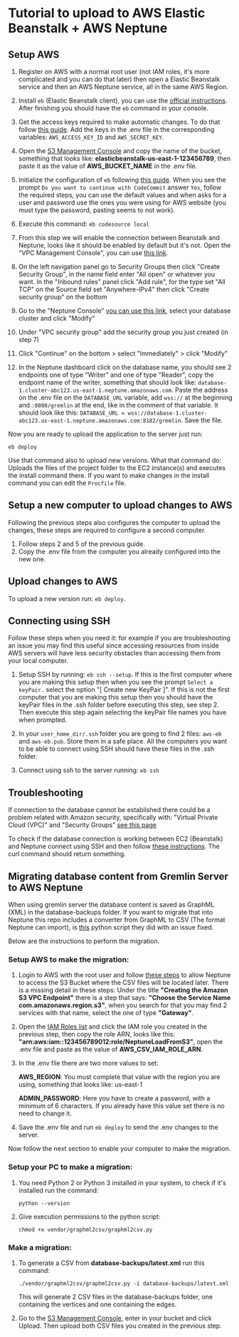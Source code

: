 # Tutorial to upload to AWS Elastic Beanstalk + AWS Neptune

## Setup AWS

1. Register on AWS with a normal root user (not IAM roles, it's more complicated and you can do that later) then open a Elastic Beanstalk service and then an AWS Neptune service, all in the same AWS Region.

2. Install `eb` (Elastic Beanstalk client), you can use the [official instructions](https://docs.aws.amazon.com/elasticbeanstalk/latest/dg/eb-cli3-install.html). After finishing you should have the `eb` command in your console.

3. Get the access keys required to make automatic changes. To do that follow [this guide](https://docs.aws.amazon.com/general/latest/gr/aws-sec-cred-types.html#access-keys-and-secret-access-keys). Add the keys in the .env file in the corresponding variables: `AWS_ACCESS_KEY_ID` and `AWS_SECRET_KEY`.

4. Open the [S3 Management Console](https://s3.console.aws.amazon.com/s3/home) and copy the name of the bucket, something that looks like: **elasticbeanstalk-us-east-1-123456789**, then paste it as the value of **AWS_BUCKET_NAME** in the .env file.

5. Initialize the configuration of `eb` following [this guide](https://docs.aws.amazon.com/elasticbeanstalk/latest/dg/eb-cli3-configuration.html). When you see the prompt `Do you want to continue with CodeCommit` answer `Yes`, follow the required steps, you can use the default values and when asks for a user and password use the ones you were using for AWS website (you must type the password, pasting seems to not work).

6. Execute this command: `eb codesource local`

7. From this step we will enable the connection between Beanstalk and Neptune, looks like it should be enabled by default but it's not. Open the "VPC Management Console", you can use [this link](https://console.aws.amazon.com/vpc/).

8. On the left navigation panel go to Security Groups then click "Create Security Group", in the name field enter "All open" or whatever you want. In the "Inbound rules" panel click "Add rule", for the type set "All TCP" on the Source field set "Anywhere-IPv4" then click "Create security group" on the bottom

9. Go to the "Neptune Console" [you can use this link](https://console.aws.amazon.com/neptune/home), select your database cluster and click "Modify"

10.   Under "VPC security group" add the security group you just created (in step 7)

11.   Click "Continue" on the bottom > select "Immediately" > click "Modify"

12.   In the Neptune dashboard click on the database name, you should see 2 endpoints one of type "Writer" and one of type "Reader", copy the endpoint name of the writer, something that should look like: `database-1.cluster-abc123.us-east-1.neptune.amazonaws.com`. Paste the address on the .env file on the `DATABASE_URL` variable, add `wss://` at the beginning and `:8080/gremlin` at the end, like in the comment of that variable.
      It should look like this: `DATABASE_URL = wss://database-1.cluster-abc123.us-east-1.neptune.amazonaws.com:8182/gremlin`. Save the file.

Now you are ready to upload the application to the server just run:

`eb deploy`

Use that command also to upload new versions.
What that command do: Uploads the files of the project folder to the EC2 instance(s) and executes the install command there. If you want to make changes in the install command you can edit the `Procfile` file.

## Setup a new computer to upload changes to AWS

Following the previous steps also configures the computer to upload the changes, these steps are required to configure a second computer.

1. Follow steps 2 and 5 of the previous guide.
2. Copy the .env file from the computer you already configured into the new one.

## Upload changes to AWS

To upload a new version run: `eb deploy`.

## Connecting using SSH

Follow these steps when you need it: for example if you are troubleshooting an issue you may find this useful since accessing resources from inside AWS servers will have less security obstacles than accessing them from your local computer.

1. Setup SSH by running: `eb ssh --setup`. If this is the first computer where you are making this setup then when you see the prompt `Select a keyPair.` select the option "[ Create new KeyPair ]". If this is not the first computer that you are making this setup then you should have the keyPair files in the .ssh folder before executing this step, see step 2. Then execute this step again selecting the keyPair file names you have when prompted.

2. In your `user_home_dir/.ssh` folder you are going to find 2 files: `aws-eb` and `aws-eb.pub`. Store them in a safe place. All the computers you want to be able to connect using SSH should have these files in the .ssh folder.

3. Connect using ssh to the server running: `eb ssh`

## Troubleshooting

If connection to the database cannot be established there could be a problem related with Amazon security, specifically with: "Virtual Private Cloud (VPC)" and "Security Groups" [see this page](https://docs.aws.amazon.com/neptune/latest/userguide/security-vpc-setup.html)

To check if the database connection is working between EC2 (Beanstalk) and Neptune connect using SSH and then follow [these instructions](https://docs.amazonaws.cn/en_us/neptune/latest/userguide/access-graph-gremlin-rest.html). The curl command should return something.

## Migrating database content from Gremlin Server to AWS Neptune

When using gremlin server the database content is saved as GraphML (XML) in the database-backups folder. If you want to migrate that into Neptune this repo includes a converter from GraphML to CSV (The format Neptune can import), is [this](https://github.com/awslabs/amazon-neptune-tools/tree/master/graphml2csv) python script they did with an issue fixed.

Below are the instructions to perform the migration.

### Setup AWS to make the migration:

1. Login to AWS with the root user and follow [these steps](https://docs.aws.amazon.com/neptune/latest/userguide/bulk-load-tutorial-IAM.html) to allow Neptune to access the S3 Bucket where the CSV files will be located later.
   There is a missing detail in these steps: Under the title **"Creating the Amazon S3 VPC Endpoint"** there is a step that says: **"Choose the Service Name com.amazonaws.region.s3"**, when you search for that you may find 2 services with that name, select the one of type **"Gateway"**.

2. Open the [IAM Roles list](https://console.aws.amazon.com/iamv2/home#/roles) and click the IAM role you created in the previous step, then copy the role ARN, looks like this: **"arn:aws:iam::123456789012:role/NeptuneLoadFromS3"**, open the .env file and paste as the value of **AWS_CSV_IAM_ROLE_ARN**.

3. In the .env file there are two more values to set:

   **AWS_REGION**: You must complete that value with the region you are using, something that looks like: us-east-1

   **ADMIN_PASSWORD**: Here you have to create a password, with a minimum of 6 characters. If you already have this value set there is no need to change it.

4. Save the .env file and run `eb deploy` to send the .env changes to the server.

Now follow the next section to enable your computer to make the migration.

### Setup your PC to make a migration:

1. You need Python 2 or Python 3 installed in your system, to check if it's installed run the command:

   `python --version`

2. Give execution permissions to the python script:

   `chmod +x vendor/graphml2csv/graphml2csv.py`

### Make a migration:

1. To generate a CSV from **database-backups/latest.xml** run this command:

   `./vendor/graphml2csv/graphml2csv.py -i database-backups/latest.xml`

   This will generate 2 CSV files in the database-backups folder, one containing the vertices and one containing the edges.

2. Go to the [S3 Management Console](https://s3.console.aws.amazon.com/s3/home), enter in your bucket and click Upload. Then upload both CSV files you created in the previous step.
